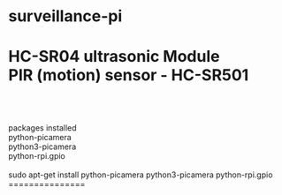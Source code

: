 surveillance-pi
===============
HC-SR04 ultrasonic Module <br>
PIR (motion) sensor - HC-SR501<br>
<br>
===============
<br>
packages installed<br>
python-picamera<br>
python3-picamera<br>
python-rpi.gpio<br>
<br>
sudo apt-get install python-picamera python3-picamera python-rpi.gpio<br>
===============
